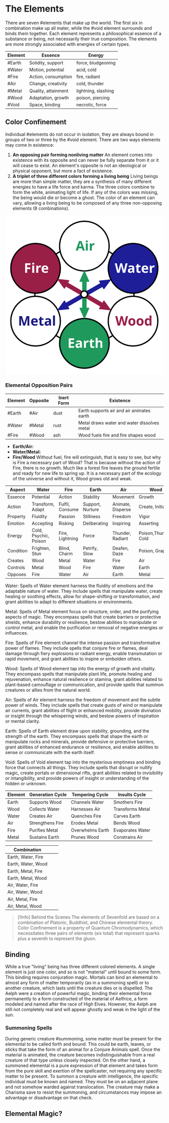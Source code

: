# The Elements

There are seven #elements that make up the world. The first six in combination make up all mater, while the #void element surrounds and binds them together. Each element represents a philosophical essence of a substance or being, not necessarily their true composition. The elements are more strongly associated with energies of certain types.
 
| Element | Essence | Energy |
|---------|-----------|------------|
| #Earth | Solidity, support | force, bludgeoning  |
| #Water | Motion, potential | acid, cold  |
| #Fire  | Action, consumption | fire, radiant  |
| #Air   | Change, creativity | cold, thunder  |
| #Metal | Quality, attainment | lightning, slashing  |
| #Wood  | Adaptation, growth | poison, piercing  |
| #Void  | Space, binding | necrotic, force  |

## Color Confinement

Individual #elements do not occur in isolation, they are always bound in groups of two or three by the #void element. There are two ways elements may come in existence:

1. **An opposing pair forming nonliving matter**
	An element comes into existence with its opposite and can never be fully separate from it or it will cease to exist. An element's opposite is not an ideological or physical opponent, but more a fact of existence.
2. **A triplet of three different colors forming a living being**
	Living beings are more than simple matter, they are a synthesis of many different energies to have a life force and karma. The three colors combine to form the white, animating light of life. If any of the colors was missing, the being would die or become a ghost. The color of an element can vary, allowing a living being to be composed of any three non-opposing elements (8 combinations). 

![Elements Wheel](<Images/Elements Wheel.svg>)
### Elemental Opposition Pairs

| Element | Opposite | Inert Form | Existence |
|---------|----------|-----------|------|
| #Earth | #Air | dust | Earth supports air and air animates earth  |
| #Water | #Metal| rust | Metal draws water and water dissolves metal  |
| #Fire  | #Wood | ash | Wood fuels fire and fire shapes wood |

- **Earth/Air:**
- **Water/Metal:**
- **Fire/Wood** Without fuel, fire will extinguish, that is easy to see, but why is Fire a necessary part of Wood? That is because without the action of Fire, there is no growth. Much like a forest fire leaves the ground fertile and ready for new life to spring up. It is a necessary part of the ecology of the universe and without it, Wood grows old and weak.


|Aspect|Water|Fire|Earth|Air|Wood|Metal|Void|
|---|---|---|---|---|---|---|---|
|Essence|Potential|Action|Stability|Movement|Growth|Structure|Vacancy|
|Action|Transform, Adapt|Fulfil, Consume|Support, Nurture|Animate, Disperse|Create, Initiate|Constrain, Purify|Dissolve, Transcend|
|Property|Fluidity|Passion|Stillness|Freedom|Vigor|Clarity|Emptiness|
|Emotion|Accepting|Risking|Deliberating|Inspiring|Asserting|Discerning|Connecting|
|Energy|Cold, Psychic, Poison|Fire, Lightning|Force|Thunder, Radiant|Poison,Thunder, Cold|Lightning, Acid, Psychic|Necrotic, Force|
|Condition|Frighten, Stun|Blind, Charm|Petrify, Slow|Deafen, Daze|Poison, Grapple|Paralyze, Restrain|Exhaust, Incapacitate|
|Creates|Wood|Metal|Water|Fire|Air|Earth||
|Controls|Metal|Wood|Fire|Water|Earth|Air||
|Opposes|Fire|Water|Air|Earth|Metal|Wood||

Water: Spells of Water element harness the fluidity of emotions and the adaptable nature of water. They include spells that manipulate water, create healing or soothing effects, allow for shape-shifting or transformation, and grant abilities to adapt to different situations or environments.

Metal: Spells of Metal element focus on structure, order, and the purifying aspects of magic. They encompass spells that create barriers or protective shields, enhance durability or resilience, bestow abilities to manipulate or control metal, and enable the purification or removal of negative energies or influences.

Fire: Spells of Fire element channel the intense passion and transformative power of flames. They include spells that conjure fire or flames, deal damage through fiery explosions or radiant energy, enable transmutation or rapid movement, and grant abilities to inspire or embolden others.

Wood: Spells of Wood element tap into the energy of growth and vitality. They encompass spells that manipulate plant life, promote healing and rejuvenation, enhance natural resilience or stamina, grant abilities related to plant-based camouflage or communication, and provide spells that summon creatures or allies from the natural world.

Air: Spells of Air element harness the freedom of movement and the subtle power of winds. They include spells that create gusts of wind or manipulate air currents, grant abilities of flight or enhanced mobility, provide divination or insight through the whispering winds, and bestow powers of inspiration or mental clarity.

Earth: Spells of Earth element draw upon stability, grounding, and the strength of the earth. They encompass spells that shape the earth or manipulate rocks and minerals, provide defensive or protective barriers, grant abilities of enhanced endurance or resilience, and enable abilities to sense or communicate with the earth itself.

Void: Spells of Void element tap into the mysterious emptiness and binding force that connects all things. They include spells that disrupt or nullify magic, create portals or dimensional rifts, grant abilities related to invisibility or intangibility, and provide powers of insight or understanding of the hidden or unknown.

| Element | Generation Cycle | Tempering Cycle  | Insults Cycle    |
| ------- | ---------------- | ---------------- | ---------------- |
| Earth   | Supports Wood    | Channels Water   | Smothers Fire    |
| Wood    | Collects Water   | Harnesses Air    | Transforms Metal |
| Water   | Creates Air      | Quenches Fire    | Carves Earth     |
| Air     | Strengthens Fire | Erodes Metal     | Bends Wood       |
| Fire    | Purifies Metal   | Overwhelms Earth | Evaporates Water |
| Metal   | Sustains Earth   | Prunes Wood      | Constrains Air   |

| Combination |  |  |
|---------|-----------|------------|
| Earth, Water, Fire |  |  |
| Earth, Water, Wood |  |  |
| Earth, Metal, Fire |  |  |
| Earth, Metal, Wood |  |  |
| Air, Water, Fire |  |  |
| Air, Water, Wood |  |  |
| Air, Metal, Fire |  |  |
| Air, Metal, Wood |  |  |

> [!Info] Behind the Scenes
> The elements of Sevenfold are based on a combination of Platonic, Buddhist, and Chinese elemental theory. Color Confinement is a property of Quantum Chromodynamics, which necessitates three pairs of elements (six total) that represent quarks plus a seventh to represent the gluon.

## Binding
While a true "living" being has three different colored elements. A single element is just one color, and so is not "material" until bound to some form. This binding requires conjuration magic. Mortals can bind an elemental to almost any form of matter temporarily (as in a summoning spell) or to another creature, which lasts until the creature dies or is dispelled.
The Aelph were a creation of powerful magic, binding their elemental force permanently to a form constructed of the material of Aelfrice, a form modeled and named after the race of High Elves. However, the Aelph are still not completely real and will appear ghostly and weak in the light of the sun.

### Summoning Spells
During generic creature #summoning, some matter must be present for the elemental to be called forth and bound. This could be earth, leaves, or sticks that take the form of an animal for a Conjure Animals spell. Once the material is animated, the creature becomes indistinguishable from a real creature of that type unless closely inspected. 
On the other hand, a summoned elemental is a pure expression of that element and takes form from the pure skill and exertion of the spellcaster, not requiring any specific matter to be present.
To summon a creature with intelligence, the specific individual must be known and named. They must be on an adjacent plane and not somehow warded against translocation. The creature may make a Charisma save to resist the summoning, and circumstances may impose an advantage or disadvantage on that check.

## Elemental Magic?


